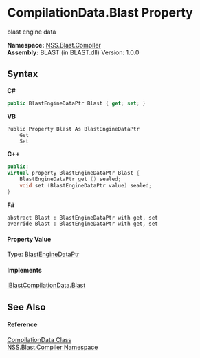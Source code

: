 # CompilationData.Blast Property 
 

blast engine data

**Namespace:**&nbsp;<a href="26a25caa-f50b-92ad-f15c-dbb9db1493ae.md">NSS.Blast.Compiler</a><br />**Assembly:**&nbsp;BLAST (in BLAST.dll) Version: 1.0.0

## Syntax

**C#**<br />
``` C#
public BlastEngineDataPtr Blast { get; set; }
```

**VB**<br />
``` VB
Public Property Blast As BlastEngineDataPtr
	Get
	Set
```

**C++**<br />
``` C++
public:
virtual property BlastEngineDataPtr Blast {
	BlastEngineDataPtr get () sealed;
	void set (BlastEngineDataPtr value) sealed;
}
```

**F#**<br />
``` F#
abstract Blast : BlastEngineDataPtr with get, set
override Blast : BlastEngineDataPtr with get, set
```


#### Property Value
Type: <a href="8db5e405-878e-4a0b-b105-f09f3c478935.md">BlastEngineDataPtr</a>

#### Implements
<a href="4d98a18d-863e-8aed-f757-5fe2e72e2874.md">IBlastCompilationData.Blast</a><br />

## See Also


#### Reference
<a href="52667f7e-8dc6-6543-e265-fdc90d6834fa.md">CompilationData Class</a><br /><a href="26a25caa-f50b-92ad-f15c-dbb9db1493ae.md">NSS.Blast.Compiler Namespace</a><br />